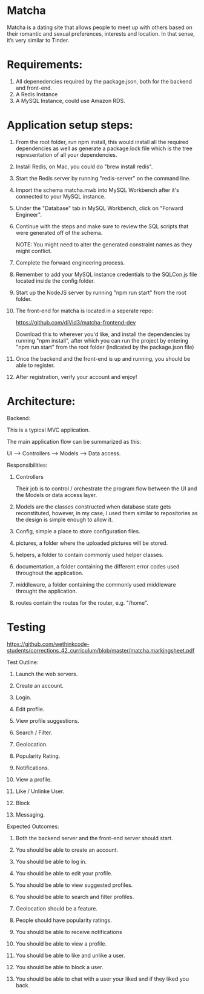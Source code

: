 # Matcha

Matcha is a dating site that allows people to meet up with others based on their romantic and
sexual preferences, interests and location. In that sense, it’s very similar to Tinder.

# Requirements:

1)  All depenedencies required by the package.json, both for the backend and front-end.
2)  A Redis Instance
3)  A MySQL Instance, could use Amazon RDS.

# Application setup steps:

1)  From the root folder, run npm install, this would install all the required dependencies
    as well as generate a package.lock file which is the tree representation of all your
    dependencies.

2)  Install Redis, on Mac, you could do "brew install redis".

3)  Start the Redis server by running "redis-server" on the command line.

4)  Import the schema matcha.mwb into MySQL Workbench after it's connected to your MySQL instance.

5)  Under the "Database" tab in MySQL Workbench, click on "Forward Engineer".

6)  Continue with the steps and make sure to review the SQL scripts that were generated off of
    the schema.

    NOTE: You might need to alter the generated constraint names as they might conflict.

7)  Complete the forward engineering process.

8)  Remember to add your MySQL instance credentials to the SQLCon.js file located inside the
    config folder.

9)  Start up the NodeJS server by running "npm run start" from the root folder.

10) The front-end for matcha is located in a seperate repo:

    https://github.com/diVid3/matcha-frontend-dev

    Download this to wherever you'd like, and install the dependencies by running
    "npm install", after which you can run the project by entering "npm run start"
    from the root folder (indicated by the package.json file)

11) Once the backend and the front-end is up and running, you should be able to register.

12) After registration, verify your account and enjoy!

# Architecture:

Backend:

This is a typical MVC application.

The main application flow can be summarized as this:

  UI  --> Controllers --> Models --> Data access.

Responsibilities:

  1)  Controllers

      Their job is to control / orchestrate the program flow between the UI and the Models or
      data access layer.

  2)  Models are the classes constructed when database state gets reconstituted, however, in
      my case, I used them similar to repositories as the design is simple enough to allow it.

  3)  Config, simple a place to store configuration files.

  4)  pictures, a folder where the uploaded pictures will be stored.

  5)  helpers, a folder to contain commonly used helper classes.

  6)  documentation, a folder containing the different error codes used throughout the
      application.

  7)  middleware, a folder containing the commonly used middleware throught the application.

  8)  routes contain the routes for the router, e.g. "/home".

# Testing

https://github.com/wethinkcode-students/corrections_42_curriculum/blob/master/matcha.markingsheet.pdf

Test Outline:

1)  Launch the web servers.

2)  Create an account.

3)  Login.

4)  Edit profile.

5)  View profile suggestions.

6)  Search / Filter.

7)  Geolocation.

8)  Popularity Rating.

9)  Notifications.

10) View a profile.

11) Like / Unlinke User.

12) Block

13) Messaging.

Expected Outcomes:

1)  Both the backend server and the front-end server should start.

2)  You should be able to create an account.

3)  You should be able to log in.

4)  You should be able to edit your profile.

5)  You should be able to view suggested profiles.

6)  You should be able to search and filter profiles.

7)  Geolocation should be a feature.

8)  People should have popularity ratings.

9)  You should be able to receive notifications

10) You should be able to view a profile.

11) You should be able to like and unlike a user.

12) You should be able to block a user.

13) You should be able to chat with a user your liked and if they liked you back.
